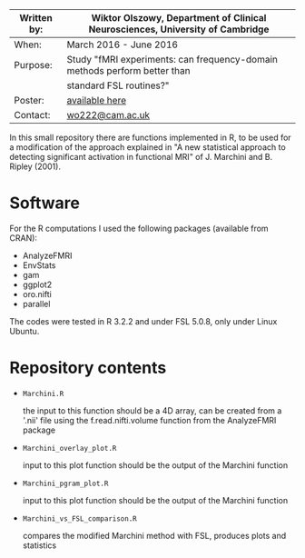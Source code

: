 | Written by: | Wiktor Olszowy, Department of Clinical Neurosciences, University of Cambridge     |
| ----------- | --------------------------------------------------------------------------------- |
| When:       | March 2016 - June 2016                                                            |
| Purpose:    | Study "fMRI experiments: can frequency-domain methods perform better than         |
|             | standard FSL routines?"                                                           |
| Poster:     | [available here](https://www.researchgate.net/profile/Wiktor_Olszowy/publication/304489243_fMRI_experiments_can_frequency-domain_methods_perform_better_than_standard_FSL_routines/links/5770f95f08ae6219474a3035/fMRI-experiments-can-frequency-domain-methods-perform-better-than-standard-FSL-routines.pdf)                                                    |
| Contact:    | wo222@cam.ac.uk                                                                   |

In this small repository there are functions implemented in R, to be used for a modification of the approach explained in
"A new statistical approach to detecting significant activation in functional MRI" of J. Marchini and B. Ripley (2001).

Software
==============

For the R computations I used the following packages (available from CRAN):

- AnalyzeFMRI
- EnvStats
- gam
- ggplot2
- oro.nifti
- parallel

The codes were tested in R 3.2.2 and under FSL 5.0.8, only under Linux Ubuntu.

Repository contents
==============

- `Marchini.R`

  the input to this function should be a 4D array, can be created from a '.nii' file using the f.read.nifti.volume
function from the AnalyzeFMRI package
- `Marchini_overlay_plot.R`

  input to this plot function should be the output of the Marchini function
- `Marchini_pgram_plot.R`

  input to this plot function should be the output of the Marchini function
- `Marchini_vs_FSL_comparison.R`

  compares the modified Marchini method with FSL, produces plots and statistics
